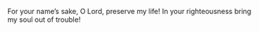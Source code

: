 For your name’s sake, O Lord, preserve my life! In your righteousness bring my soul out of trouble!
